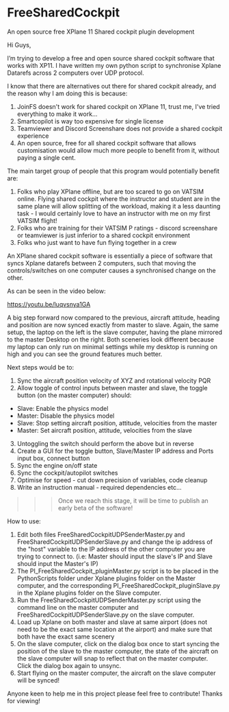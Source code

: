 # FreeSharedCockpit
An open source free XPlane 11 Shared cockpit plugin development 

Hi Guys,

I’m trying to develop a free and open source shared cockpit software that works with XP11. I have written my own python script to synchronise Xplane Datarefs across 2 computers over UDP protocol.

I know that there are alternatives out there for shared cockpit already, and the reason why I am doing this is because:
1) JoinFS doesn't work for shared cockpit on XPlane 11, trust me, I've tried everything to make it work...
2) Smartcopilot is way too expensive for single license
3) Teamviewer and Discord Screenshare does not provide a shared cockpit experience
4) An open source, free for all shared cockpit software that allows customisation would allow much more people to benefit from it, without paying a single cent.

The main target group of people that this program would potentially benefit are:
1) Folks who play XPlane offline, but are too scared to go on VATSIM online. Flying shared cockpit where the instructor and student are in the same plane will allow splitting of the workload, making it a less daunting task - I would certainly love to have an instructor with me on my first VATSIM flight!
2) Folks who are training for their VATSIM P ratings - discord screenshare or teamviewer is just inferior to a shared cockpit environment
3) Folks who just want to have fun flying together in a crew

An XPlane shared cockpit software is essentially a piece of software that syncs Xplane datarefs between 2 computers, such that moving the controls/switches on one computer causes a synchronised change on the other. 

As can be seen in the video below:

https://youtu.be/luqvsnya1GA

A big step forward now compared to the previous, aircraft attitude, heading and position are now synced exactly from master to slave. Again, the same setup, the laptop on the left is the slave computer, having the plane mirrored to the master Desktop on the right. Both sceneries look different because my laptop can only run on minimal settings while my desktop is running on high and you can see the ground features much better. 

Next steps would be to:
1) Sync the aircraft position velocity of XYZ and rotational velocity PQR
2) Allow toggle of control inputs between master and slave, the toggle button (on the master computer) should:
- Slave: Enable the physics model
- Master: Disable the physics model
- Slave: Stop setting aircraft position, attitude, velocities from the master 
- Master: Set aircraft position, attitude, velocities from the slave
3) Untoggling the switch should perform the above but in reverse
4) Create a GUI for the toggle button, Slave/Master IP address and Ports input box, connect button
5) Sync the engine on/off state 
6) Sync the cockpit/autopilot switches
7) Optimise for speed - cut down precision of variables, code cleanup
8) Write an instruction manual - required dependencies etc...

>>> Once we reach this stage, it will be time to publish an early beta of the software!



How to use:
1) Edit both files FreeSharedCockpitUDPSenderMaster.py and FreeSharedCockpitUDPSenderSlave.py and change the ip address of the "host" variable to the IP address of the other computer you are trying to connect to. (i.e: Master should input the slave's IP and Slave should input the Master's IP)
2) The PI_FreeSharedCockpit_pluginMaster.py script is to be placed in the PythonScripts folder under Xplane plugins folder on the Master computer, and the corresponding PI_FreeSharedCockpit_pluginSlave.py in the Xplane plugins folder on the Slave computer. 
3) Run the FreeSharedCockpitUDPSenderMaster.py script using the command line on the master computer and FreeSharedCockpitUDPSenderSlave.py on the slave computer.
4) Load up Xplane on both master and slave at same airport (does not need to be the exact same location at the airport) and make sure that both have the exact same scenery
5) On the slave computer, click on the dialog box once to start syncing the position of the slave to the master computer, the state of the aircraft on the slave computer will snap to reflect that on the master computer. Click the dialog box again to unsync.
6) Start flying on the master computer, the aircraft on the slave computer will be synced!



Anyone keen to help me in this project please feel free to contribute! Thanks for viewing!
